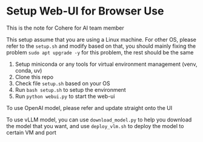 # Setup Web-UI for Browser Use

This is the note for Cohere for AI team member

This setup assume that you are using a Linux machine. For other OS, please refer to the `setup.sh` and modify based on that, you should mainly fixing the problem `sudo apt upgrade -y` for this problem, the rest should be the same

1. Setup miniconda or any tools for virtual environment management (venv, conda, uv)
2. Clone this repo
3. Check file `setup.sh` based on your OS
4. Run `bash setup.sh` to setup the environment
5. Run `python webui.py` to start the web-ui

To use OpenAI model, please refer and update straight onto the UI

To use vLLM model, you can use `download_model.py` to help you download the model that you want, and use `deploy_vlm.sh` to deploy the model to certain VM and port